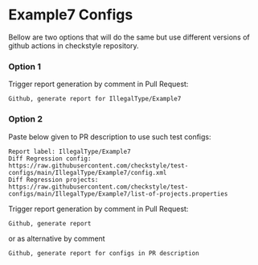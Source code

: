 # Example7 Configs

Bellow are two options that will do the same but use different versions
of github actions in checkstyle repository.


### Option 1
Trigger report generation by comment in Pull Request:
```
Github, generate report for IllegalType/Example7
```

### Option 2

Paste below given to PR description to use such test configs:
```
Report label: IllegalType/Example7
Diff Regression config: https://raw.githubusercontent.com/checkstyle/test-configs/main/IllegalType/Example7/config.xml
Diff Regression projects: https://raw.githubusercontent.com/checkstyle/test-configs/main/IllegalType/Example7/list-of-projects.properties
```

Trigger report generation by comment in Pull Request:
```
Github, generate report
```
or as alternative by comment
```
Github, generate report for configs in PR description
```
